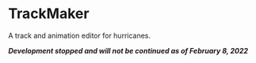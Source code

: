 # TrackMaker
A track and animation editor for hurricanes.

***Development stopped and will not be continued as of February 8, 2022***
